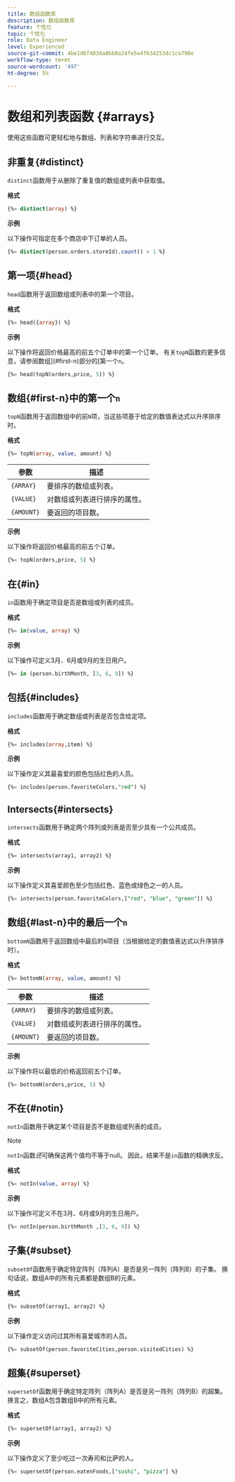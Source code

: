 ```yaml
---
title: 数组函数库
description: 数组函数库
feature: 个性化
topic: 个性化
role: Data Engineer
level: Experienced
source-git-commit: 4be1d6f4034a0bb0a24fe5e4f634253dc1ca798e
workflow-type: tm+mt
source-wordcount: '497'
ht-degree: 5%

---
```


# 数组和列表函数 {#arrays}

使用这些函数可更轻松地与数组、列表和字符串进行交互。

## 非重复{#distinct}

`distinct`函数用于从删除了重复值的数组或列表中获取值。

**格式**

```sql
{%= distinct(array) %}
```

**示例**

以下操作可指定在多个商店中下订单的人员。

```sql
{%= distinct(person.orders.storeId).count() > 1 %}
```

## 第一项{#head}

`head`函数用于返回数组或列表中的第一个项目。

**格式**

```sql
{%= head({array}) %}
```

**示例**

以下操作将返回价格最高的前五个订单中的第一个订单。 有关`topN`函数的更多信息，请参阅数组](#first-n)部分的[第一个`n`。

```sql
{%= head(topN(orders,price, 5)) %}
```

## 数组{#first-n}中的第一个`n`

`topN`函数用于返回数组中的前`N`项，当这些项基于给定的数值表达式以升序排序时。

**格式**

```sql
{%= topN(array, value, amount) %}
```

| 参数 | 描述 |
| --------- | ----------- |
| `{ARRAY}` | 要排序的数组或列表。 |
| `{VALUE}` | 对数组或列表进行排序的属性。 |
| `{AMOUNT}` | 要返回的项目数。 |

**示例**

以下操作将返回价格最高的前五个订单。

```sql
{%= topN(orders,price, 5) %}
```

## 在{#in}

`in`函数用于确定项目是否是数组或列表的成员。

**格式**

```sql
{%= in(value, array) %}
```

**示例**

以下操作可定义3月、6月或9月的生日用户。

```sql
{%= in (person.birthMonth, [3, 6, 9]) %}
```

## 包括{#includes}

`includes`函数用于确定数组或列表是否包含给定项。

**格式**

```sql
{%= includes(array,item) %}
```

**示例**

以下操作定义其最喜爱的颜色包括红色的人员。

```sql
{%= includes(person.favoriteColors,"red") %}
```

## Intersects{#intersects}

`intersects`函数用于确定两个阵列或列表是否至少具有一个公共成员。

**格式**

```sql
{%= intersects(array1, array2) %}
```

**示例**

以下操作定义其喜爱颜色至少包括红色、蓝色或绿色之一的人员。

```sql
{%= intersects(person.favoriteColors,["red", "blue", "green"]) %}
```


<!-- ## Intersection{#intersection}

The `intersection` function is used to determine the common members of two arrays or lists.

**Format**

```sql
intersection({ARRAY},{ARRAY})
```

**Example**

The following operation defines if person 1 and person 2 both have favorite colors of red, blue, and green.

```sql
intersection(person1.favoriteColors,person2.favoriteColors) = ["red", "blue", "green"]
```
-->

## 数组{#last-n}中的最后一个`n`

`bottomN`函数用于返回数组中最后的`N`项目（当根据给定的数值表达式以升序排序时）。

**格式**

```sql
{%= bottomN(array, value, amount) %}
```

| 参数 | 描述 |
| --------- | ----------- | 
| `{ARRAY}` | 要排序的数组或列表。 |
| `{VALUE}` | 对数组或列表进行排序的属性。 |
| `{AMOUNT}` | 要返回的项目数。 |

**示例**

以下操作将以最低的价格返回前五个订单。

```sql
{%= bottomN(orders,price, 5) %}
```


## 不在{#notin}

`notIn`函数用于确定某个项目是否不是数组或列表的成员。

>[!NOTE]
>
>`notIn`函数&#x200B;*还*&#x200B;可确保这两个值均不等于null。 因此，结果不是`in`函数的精确求反。

**格式**

```sql
{%= notIn(value, array) %}
```

**示例**

以下操作可定义不在3月、6月或9月的生日用户。

```sql
{%= notIn(person.birthMonth ,[3, 6, 9]) %}
```


## 子集{#subset}

`subsetOf`函数用于确定特定阵列（阵列A）是否是另一阵列（阵列B）的子集。 换句话说，数组A中的所有元素都是数组B的元素。

**格式**

```sql
{%= subsetOf(array1, array2) %}
```

**示例**

以下操作定义访问过其所有喜爱城市的人员。

```sql
{%= subsetOf(person.favoriteCities,person.visitedCities) %}
```

## 超集{#superset}

`supersetOf`函数用于确定特定阵列（阵列A）是否是另一阵列（阵列B）的超集。 换言之，数组A包含数组B中的所有元素。

**格式**

```sql
{%= supersetOf(array1, array2) %}
```

**示例**

以下操作定义了至少吃过一次寿司和比萨的人。

```sql
{%= supersetOf(person.eatenFoods,["sushi", "pizza"] %}
```







